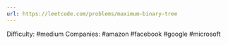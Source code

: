 ```yaml
---
url: https://leetcode.com/problems/maximum-binary-tree
---
```


Difficulty: #medium
Companies: #amazon #facebook #google #microsoft